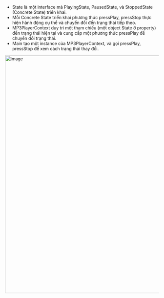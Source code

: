 - State là một interface mà PlayingState, PausedState, và StoppedState (Concrete State) triển khai.
- Mỗi Concrete State triển khai phương thức pressPlay, pressStop thực hiện hành động cụ thể và chuyển đổi đến trạng thái tiếp theo.
- MP3PlayerContext duy trì một tham chiếu (một object State ở property) đến trạng thái hiện tại và cung cấp một phương thức pressPlay để chuyển đổi trạng thái.
- Main tạo một instance của MP3PlayerContext, và gọi pressPlay, pressStop để xem cách trạng thái thay đổi.

<img width="777" alt="image" src="https://github.com/git-thaitech/design-patterns/assets/72333463/4940e9d1-a636-4e09-ac7b-16c119318c10">
